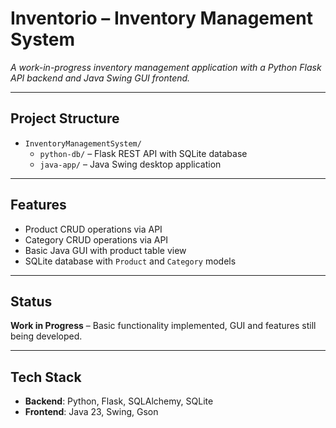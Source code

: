 #  Inventorio – Inventory Management System 

*A work-in-progress inventory management application with a Python Flask API backend and Java Swing GUI frontend.*

---

## Project Structure
- `InventoryManagementSystem/`
  - `python-db/` – Flask REST API with SQLite database
  - `java-app/` – Java Swing desktop application

---

## Features

- Product CRUD operations via API
- Category CRUD operations via API
- Basic Java GUI with product table view
- SQLite database with `Product` and `Category` models

---

## Status

**Work in Progress** – Basic functionality implemented, GUI and features still being developed.

---

## Tech Stack

- **Backend**: Python, Flask, SQLAlchemy, SQLite  
- **Frontend**: Java 23, Swing, Gson
